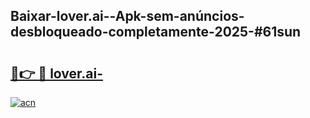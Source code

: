 ## Baixar-lover.ai--Apk-sem-anúncios-desbloqueado-completamente-2025-#61sun

# <h2><a href="https://ainizakaria.my?title=lover.ai-&ref=20M">🔗👉 🔴 lover.ai-</a></h2>

[![acn](https://github.com/user-attachments/assets/0f9c940e-d8b0-45ae-aac7-cd30a18b3e1c)](https://ainizakaria.my?title=lover.ai-&ref=20M)

